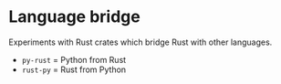 # Language bridge

Experiments with Rust crates which bridge Rust with other languages.

* `py-rust` = Python from Rust
* `rust-py` = Rust from Python

